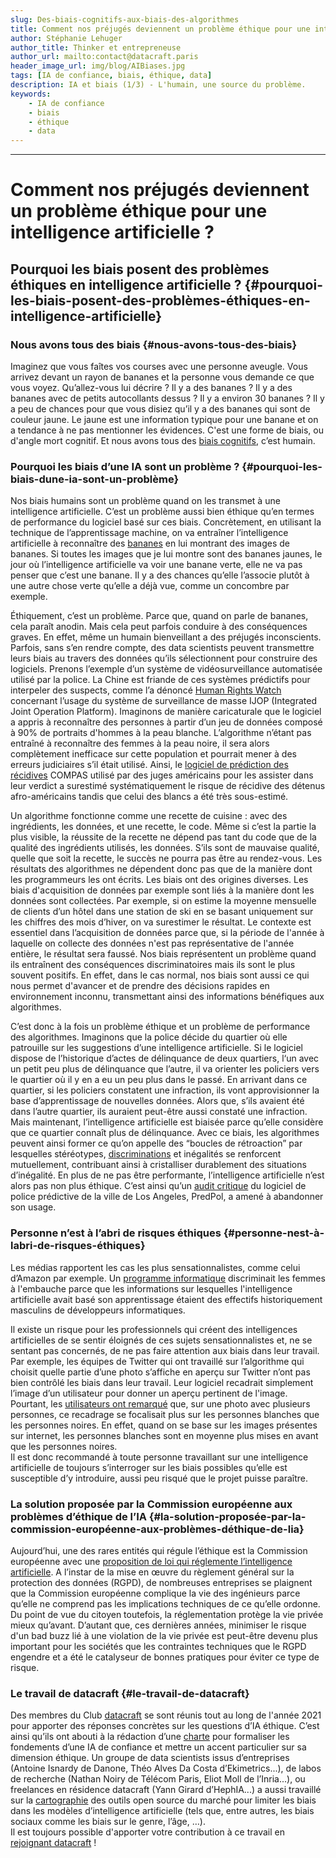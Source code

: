 ```yaml
---
slug: Des-biais-cognitifs-aux-biais-des-algorithmes
title: Comment nos préjugés deviennent un problème éthique pour une intelligence artificielle ?  
author: Stéphanie Lehuger
author_title: Thinker et entrepreneuse
author_url: mailto:contact@datacraft.paris
header_image_url: img/blog/AIBiases.jpg
tags: [IA de confiance, biais, éthique, data]
description: IA et biais (1/3) - L'humain, une source du problème.
keywords:
    - IA de confiance
    - biais
    - éthique
    - data
---
```


<!--truncate-->

---

# Comment nos préjugés deviennent un problème éthique pour une intelligence artificielle ?

## Pourquoi les biais posent des problèmes éthiques en intelligence artificielle ? {#pourquoi-les-biais-posent-des-problèmes-éthiques-en-intelligence-artificielle}


### Nous avons tous des biais {#nous-avons-tous-des-biais}
Imaginez que vous faîtes vos courses avec une personne aveugle. Vous arrivez devant un rayon de bananes et la personne vous demande ce que vous voyez. Qu’allez-vous lui décrire ? Il y a des bananes ? Il y a des bananes avec de petits autocollants dessus ? Il y a environ 30 bananes ? Il y a peu de chances pour que vous disiez qu’il y a des bananes qui sont de couleur jaune. Le jaune est une information typique pour une banane et on a tendance à ne pas mentionner les évidences. C'est une forme de biais, ou d'angle mort cognitif. Et nous avons tous des [biais cognitifs](https://fr.wikipedia.org/wiki/Biais_cognitif), c’est humain.


### Pourquoi les biais d’une IA sont un problème ? {#pourquoi-les-biais-dune-ia-sont-un-problème}
Nos biais humains sont un problème quand on les transmet à une intelligence artificielle. C’est un problème aussi bien éthique qu’en termes de performance du logiciel basé sur ces biais. Concrètement, en utilisant la technique de l’apprentissage machine, on va entraîner l’intelligence artificielle à reconnaître des [bananes](https://www.blog.google/technology/ai/new-course-teach-people-about-fairness-machine-learning/) en lui montrant des images de bananes. Si toutes les images que je lui montre sont des bananes jaunes, le jour où l’intelligence artificielle va voir une banane verte, elle ne va pas penser que c’est une banane. Il y a des chances qu’elle l’associe plutôt à une autre chose verte qu’elle a déjà vue, comme un concombre par exemple.

Éthiquement, c’est un problème. Parce que, quand on parle de bananes, cela paraît anodin. Mais cela peut parfois conduire à des conséquences graves. En effet, même un humain bienveillant a des préjugés inconscients. Parfois, sans s’en rendre compte, des data scientists peuvent transmettre leurs biais au travers des données qu’ils sélectionnent pour construire des logiciels. Prenons l’exemple d’un système de vidéosurveillance automatisée utilisé par la police. La Chine est friande de ces systèmes prédictifs pour interpeler des suspects, comme l’a dénoncé [Human Rights Watch](https://www.hrw.org/news/2021/11/24/mass-surveillance-fuels-oppression-uyghurs-and-palestinians) concernant l’usage du système de surveillance de masse IJOP (Integrated Joint Operation Platform). Imaginons de manière caricaturale que le logiciel a appris à reconnaître des personnes à partir d’un jeu de données composé à 90% de portraits d'hommes à la peau blanche. L’algorithme n’étant pas entraîné à reconnaître des femmes à la peau noire, il sera alors complètement inefficace sur cette population et pourrait mener à des erreurs judiciaires s’il était utilisé. Ainsi, le [logiciel de prédiction des récidives](https://www.propublica.org/article/how-we-analyzed-the-compas-recidivism-algorithm) COMPAS utilisé par des juges américains pour les assister dans leur verdict a surestimé systématiquement le risque de récidive des détenus afro-américains tandis que celui des blancs a été très sous-estimé.

Un algorithme fonctionne comme une recette de cuisine : avec des ingrédients, les données, et une recette, le code. Même si c’est la partie la plus visible, la réussite de la recette ne dépend pas tant du code que de la qualité des ingrédients utilisés, les données. S’ils sont de mauvaise qualité, quelle que soit la recette, le succès ne pourra pas être au rendez-vous. Les résultats des algorithmes ne dépendent donc pas que de la manière dont les programmeurs les ont écrits. Les biais ont des origines diverses. Les biais d'acquisition de données par exemple sont liés à la manière dont les données sont collectées. Par exemple, si on estime la moyenne mensuelle de clients d’un hôtel dans une station de ski en se basant uniquement sur les chiffres des mois d’hiver, on va surestimer le résultat. Le contexte est essentiel dans l’acquisition de données parce que, si la période de l'année à laquelle on collecte des données n'est pas représentative de l'année entière, le résultat sera faussé. Nos biais représentent un problème quand ils entraînent des conséquences discriminatoires mais ils sont le plus souvent positifs. En effet, dans le cas normal, nos biais sont aussi ce qui nous permet d'avancer et de prendre des décisions rapides en environnement inconnu, transmettant ainsi des informations bénéfiques aux algorithmes.

C’est donc à la fois un problème éthique et un problème de performance des algorithmes. Imaginons que la police décide du quartier où elle patrouille sur les suggestions d’une intelligence artificielle. Si le logiciel dispose de l’historique d’actes de délinquance de deux quartiers, l‘un avec un petit peu plus de délinquance que l’autre, il va orienter les policiers vers le quartier où il y en a eu un peu plus dans le passé. En arrivant dans ce quartier, si les policiers constatent une infraction, ils vont approvisionner la base d’apprentissage de nouvelles données. Alors que, s’ils avaient été dans l’autre quartier, ils auraient peut-être aussi constaté une infraction. Mais maintenant, l’intelligence artificielle est biaisée parce qu’elle considère que ce quartier connaît plus de délinquance. Avec ce biais, les algorithmes peuvent ainsi former ce qu’on appelle des “boucles de rétroaction” par lesquelles stéréotypes, [discriminations](https://en.wikipedia.org/wiki/Weapons_of_Math_Destruction) et inégalités se renforcent mutuellement, contribuant ainsi à cristalliser durablement des situations d’inégalité. En plus de ne pas être performante, l’intelligence artificielle n’est alors pas non plus éthique. C’est ainsi qu’un [audit critique](https://www.courthousenews.com/audit-finds-lapd-predictive-policing-programs-lack-oversight/) du logiciel de police prédictive de la ville de Los Angeles, PredPol, a amené à abandonner son usage.


### Personne n’est à l’abri de risques éthiques {#personne-nest-à-labri-de-risques-éthiques}
Les médias rapportent les cas les plus sensationnalistes, comme celui d’Amazon par exemple. Un [programme informatique](https://www.reuters.com/article/us-amazon-com-jobs-automation-insight/amazon-scraps-secret-ai-recruiting-tool-that-showed-bias-against-women-idUSKCN1MK08G) discriminait les femmes à l'embauche parce que les informations sur lesquelles l'intelligence artificielle avait basé son apprentissage étaient des effectifs historiquement masculins de développeurs informatiques.

Il existe un risque pour les professionnels qui créent des intelligences artificielles de se sentir éloignés de ces sujets sensationnalistes et, ne se sentant pas concernés, de ne pas faire attention aux biais dans leur travail. Par exemple, les équipes de Twitter qui ont travaillé sur l’algorithme qui choisit quelle partie d’une photo s’affiche en aperçu sur Twitter n’ont pas bien contrôlé les biais dans leur travail. Leur logiciel recadrait simplement l’image d’un utilisateur pour donner un aperçu pertinent de l'image. Pourtant, les [utilisateurs ont remarqué](https://blog.twitter.com/engineering/en_us/topics/insights/2021/sharing-learnings-about-our-image-cropping-algorithm) que, sur une photo avec plusieurs personnes, ce recadrage se focalisait plus sur les personnes blanches que les personnes noires. En effet, quand on se base sur les images présentes sur internet, les personnes blanches sont en moyenne plus mises en avant que les personnes noires.  
Il est donc recommandé à toute personne travaillant sur une intelligence artificielle de toujours s’interroger sur les biais possibles qu’elle est susceptible d’y introduire, aussi peu risqué que le projet puisse paraître.


### La solution proposée par la Commission européenne aux problèmes d’éthique de l’IA {#la-solution-proposée-par-la-commission-européenne-aux-problèmes-déthique-de-lia}
Aujourd’hui, une des rares entités qui régule l’éthique est la Commission européenne avec une [proposition de loi qui réglemente l’intelligence artificielle](https://digital-strategy.ec.europa.eu/en/library/ethics-guidelines-trustworthy-ai). A l’instar de la mise en œuvre du règlement général sur la protection des données (RGPD), de nombreuses entreprises se plaignent que la Commission européenne complique la vie des ingénieurs parce qu’elle ne comprend pas les implications techniques de ce qu’elle ordonne. Du point de vue du citoyen toutefois, la réglementation protège la vie privée mieux qu’avant. D’autant que, ces dernières années, minimiser le risque d'un bad buzz lié à une violation de la vie privée est peut-être devenu plus important pour les sociétés que les contraintes techniques que le RGPD engendre et a été le catalyseur de bonnes pratiques pour éviter ce type de risque.


### Le travail de datacraft {#le-travail-de-datacraft}
Des membres du Club [datacraft](https://datacraft.paris/) se sont réunis tout au long de l'année 2021 pour apporter des réponses concrètes sur les questions d’IA éthique. C’est ainsi qu’ils ont abouti à la rédaction d’une [charte](https://datacraft.paris/project/trustworthy-ai-charter/) pour formaliser les fondements d’une IA de confiance et mettre un accent particulier sur sa dimension éthique. Un groupe de data scientists issus d’entreprises (Antoine Isnardy de Danone, Théo Alves Da Costa d’Ekimetrics...), de labos de recherche (Nathan Noiry de Télécom Paris, Eliot Moll de l’Inria...), ou freelances en résidence datacraft (Yann Girard d’HephIA...) a aussi travaillé sur la [cartographie](https://github.com/datacraft-paris/ethical-ai-toolkit) des outils open source du marché pour limiter les biais dans les modèles d’intelligence artificielle (tels que, entre autres, les biais sociaux comme les biais sur le genre, l’âge, …).  
Il est toujours possible d'apporter votre contribution à ce travail en [rejoignant datacraft](https://datacraft.paris/join-us/) !
